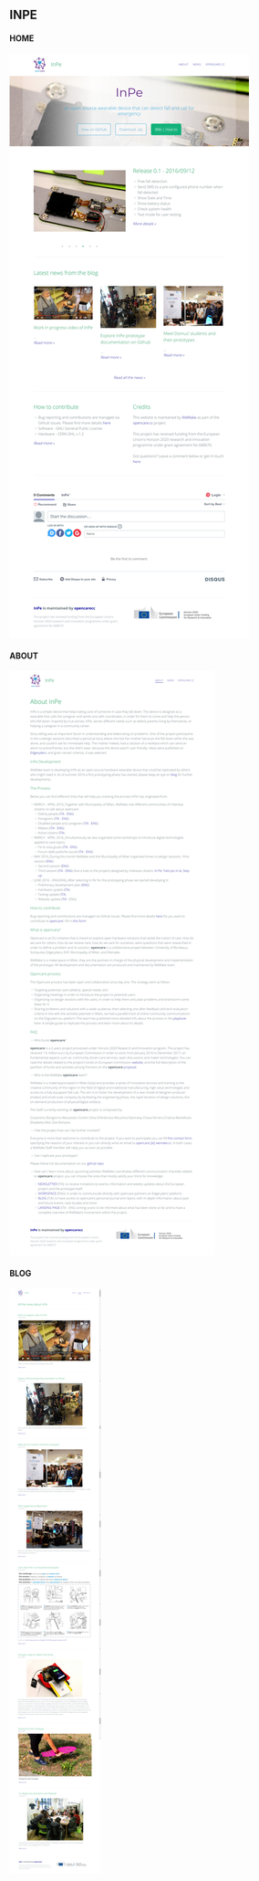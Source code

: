## INPE

#### HOME

[![image alt text](/assets/image_6.png)](http://inpe.opencare.cc)

#### ABOUT

![image alt text](/assets/image_7.png)

#### BLOG

![image alt text](/assets/image_8.png)
